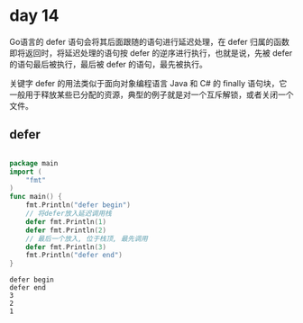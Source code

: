 # day 14

Go语言的 defer 语句会将其后面跟随的语句进行延迟处理，在 defer 归属的函数即将返回时，将延迟处理的语句按 defer 的逆序进行执行，也就是说，先被 defer 的语句最后被执行，最后被 defer 的语句，最先被执行。

关键字 defer 的用法类似于面向对象编程语言 Java 和 C# 的 finally 语句块，它一般用于释放某些已分配的资源，典型的例子就是对一个互斥解锁，或者关闭一个文件。

## defer

```go

package main
import (
    "fmt"
)
func main() {
    fmt.Println("defer begin")
    // 将defer放入延迟调用栈
    defer fmt.Println(1)
    defer fmt.Println(2)
    // 最后一个放入, 位于栈顶, 最先调用
    defer fmt.Println(3)
    fmt.Println("defer end")
}

```

```
defer begin
defer end
3
2
1
```